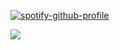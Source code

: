 [![spotify-github-profile](https://spotify-github-profile.kittinanx.com/api/view?uid=wjdes5kajmt1gqhbzctuzbgid&cover_image=true&theme=natemoo-re&show_offline=false&background_color=121212&interchange=true&bar_color=53b14f&bar_color_cover=false)](https://github.com/kittinan/spotify-github-profile)


![](https://64.media.tumblr.com/22665254cf4fb5749d9e4bfe475cd05e/6e8962499c6b8356-bf/s1280x1920/b4ec80a20f91f9a8bfe6b825b28dda93b1aedee1.pnj)

